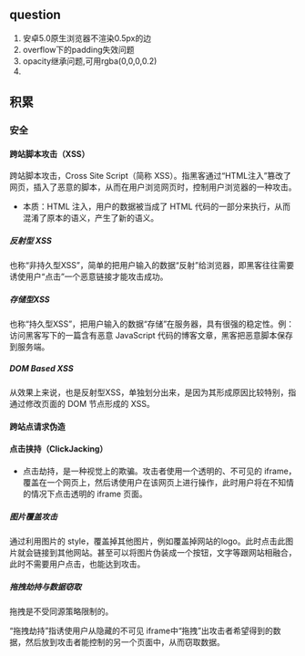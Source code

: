 ##  question
1. 安卓5.0原生浏览器不渲染0.5px的边
2. overflow下的padding失效问题
3. opacity继承问题,可用rgba(0,0,0,0.2)
4. 

## 积累

### 安全

#### 跨站脚本攻击（XSS）
跨站脚本攻击，Cross Site Script（简称 XSS）。指黑客通过“HTML注入”篡改了网页，插入了恶意的脚本，从而在用户浏览网页时，控制用户浏览器的一种攻击。
- 本质：HTML 注入，用户的数据被当成了 HTML 代码的一部分来执行，从而混淆了原本的语义，产生了新的语义。

##### 反射型 XSS	
也称“非持久型XSS”，简单的把用户输入的数据“反射”给浏览器，即黑客往往需要诱使用户“点击”一个恶意链接才能攻击成功。

##### 存储型XSS	
也称“持久型XSS”，把用户输入的数据“存储”在服务器，具有很强的稳定性。例：访问黑客写下的一篇含有恶意 JavaScript 代码的博客文章，黑客把恶意脚本保存到服务端。

##### DOM Based XSS	
从效果上来说，也是反射型XSS，单独划分出来，是因为其形成原因比较特别，指通过修改页面的 DOM 节点形成的 XSS。

#### 跨站点请求伪造

#### 点击挟持（ClickJacking）
- 点击劫持，是一种视觉上的欺骗。攻击者使用一个透明的、不可见的 iframe，覆盖在一个网页上，然后诱使用户在该网页上进行操作，此时用户将在不知情的情况下点击透明的 iframe 页面。

##### 图片覆盖攻击		
通过利用图片的 style，覆盖掉其他图片，例如覆盖掉网站的logo。此时点击此图片就会链接到其他网站。甚至可以将图片伪装成一个按钮，文字等跟网站相融合，此时不需要用户点击，也能达到攻击。

##### 拖拽劫持与数据窃取		
拖拽是不受同源策略限制的。	

“拖拽劫持”指诱使用户从隐藏的不可见 iframe中“拖拽”出攻击者希望得到的数据，然后放到攻击者能控制的另一个页面中，从而窃取数据。